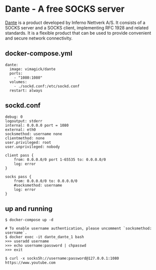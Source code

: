 Dante - A free SOCKS server
===========================

[Dante][1] is a product developed by Inferno Nettverk A/S. It consists of a
SOCKS server and a SOCKS client, implementing RFC 1928 and related standards.
It is a flexible product that can be used to provide convenient and secure
network connectivity. 

## docker-compose.yml

```
dante:
  image: vimagick/dante
  ports:
    - "1080:1080"
  volumes:
    - ./sockd.conf:/etc/sockd.conf
  restart: always
```

## sockd.conf

```
debug: 0
logoutput: stderr
internal: 0.0.0.0 port = 1080
external: eth0
socksmethod: username none
clientmethod: none
user.privileged: root
user.unprivileged: nobody

client pass {
    from: 0.0.0.0/0 port 1-65535 to: 0.0.0.0/0
    log: error
}

socks pass {
    from: 0.0.0.0/0 to: 0.0.0.0/0
    #socksmethod: username
    log: error
}
```

## up and running

```
$ docker-compose up -d

# To enable username authentication, please uncomment `socksmethod: username`.
$ docker exec -it dante_dante_1 bash
>>> useradd username
>>> echo username:password | chpasswd
>>> exit

$ curl -x socks5h://username:password@127.0.0.1:1080 https://www.youtube.com
```

[1]: http://www.inet.no/dante/index.html
